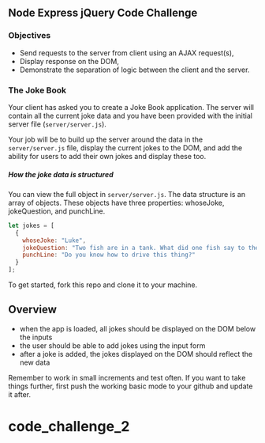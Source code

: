 ## Node Express jQuery Code Challenge

### Objectives
- Send requests to the server from client using an AJAX request(s),
- Display response on the DOM,
- Demonstrate the separation of logic between the client and the server.

### The Joke Book

Your client has asked you to create a Joke Book application. The server will contain all the current joke data and you have been provided with the initial server file (`server/server.js`).

Your job will be to build up the server around the data in the `server/server.js` file, display the current jokes to the DOM, and add the ability for users to add their own jokes and display these too.

##### How the joke data is structured
You can view the full object in ```server/server.js```. The data structure is an array of objects. These objects have three properties: whoseJoke, jokeQuestion, and punchLine.

```JavaScript
let jokes = [
  {
    whoseJoke: "Luke",
    jokeQuestion: "Two fish are in a tank. What did one fish say to the other?",
    punchLine: "Do you know how to drive this thing?"
  }
];
```

To get started, fork this repo and clone it to your machine.

Overview
--------
* when the app is loaded, all jokes should be displayed on the DOM below the inputs
* the user should be able to add jokes using the input form
* after a joke is added, the jokes displayed on the DOM should reflect the new data

Remember to work in small increments and test often. If you want to take things further, first push the working basic mode to your github and update it after.
# code_challenge_2
